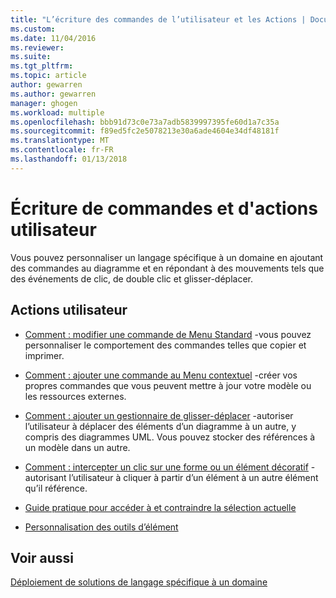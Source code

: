 ```yaml
---
title: "L’écriture des commandes de l’utilisateur et les Actions | Documents Microsoft"
ms.custom: 
ms.date: 11/04/2016
ms.reviewer: 
ms.suite: 
ms.tgt_pltfrm: 
ms.topic: article
author: gewarren
ms.author: gewarren
manager: ghogen
ms.workload: multiple
ms.openlocfilehash: bbb91d73c0e73a7adb5839997395fe60d1a7c35a
ms.sourcegitcommit: f89ed5fc2e5078213e30a6ade4604e34df48181f
ms.translationtype: MT
ms.contentlocale: fr-FR
ms.lasthandoff: 01/13/2018
---
```

# <a name="writing-user-commands-and-actions"></a>Écriture de commandes et d'actions utilisateur
Vous pouvez personnaliser un langage spécifique à un domaine en ajoutant des commandes au diagramme et en répondant à des mouvements tels que des événements de clic, de double clic et glisser-déplacer.  
  
## <a name="user-actions"></a>Actions utilisateur  
  
-   [Comment : modifier une commande de Menu Standard](../modeling/how-to-modify-a-standard-menu-command-in-a-domain-specific-language.md) -vous pouvez personnaliser le comportement des commandes telles que copier et imprimer.  
  
-   [Comment : ajouter une commande au Menu contextuel](../modeling/how-to-add-a-command-to-the-shortcut-menu.md) -créer vos propres commandes que vous peuvent mettre à jour votre modèle ou les ressources externes.  
  
-   [Comment : ajouter un gestionnaire de glisser-déplacer](../modeling/how-to-add-a-drag-and-drop-handler.md) -autoriser l’utilisateur à déplacer des éléments d’un diagramme à un autre, y compris des diagrammes UML. Vous pouvez stocker des références à un modèle dans un autre.  
  
-   [Comment : intercepter un clic sur une forme ou un élément décoratif](../modeling/how-to-intercept-a-click-on-a-shape-or-decorator.md) -autorisant l’utilisateur à cliquer à partir d’un élément à un autre élément qu’il référence.  
  
-   [Guide pratique pour accéder à et contraindre la sélection actuelle](../modeling/how-to-access-and-constrain-the-current-selection.md)  
  
-   [Personnalisation des outils d’élément](../modeling/customizing-element-tools.md)  
  
## <a name="see-also"></a>Voir aussi  
 [Déploiement de solutions de langage spécifique à un domaine](../modeling/deploying-domain-specific-language-solutions.md)
